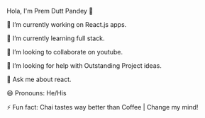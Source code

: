 Hola, I'm Prem Dutt Pandey 👋

🔭 I’m currently working on React.js apps.

🌱 I’m currently learning full stack.

👯 I’m looking to collaborate on youtube.

🤔 I’m looking for help with Outstanding Project ideas.

💬 Ask me about react.

😄 Pronouns: He/His

⚡ Fun fact: Chai tastes way better than Coffee | Change my mind!

